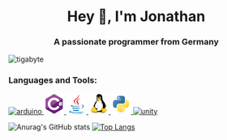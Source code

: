 <h1 align="center">Hey 👋, I'm Jonathan</h1>
<h3 align="center">A passionate programmer from Germany</h3>


<p align="left"> <img src="https://komarev.com/ghpvc/?username=tigabyte&label=Profile%20views&color=0e75b6&style=flat" alt="tigabyte" /> </p>

<h3 align="left">Languages and Tools:</h3>
<p align="left"> <a href="https://www.arduino.cc/" target="_blank"> <img src="https://cdn.worldvectorlogo.com/logos/arduino-1.svg" alt="arduino" width="40" height="40"/> </a> <a href="https://www.w3schools.com/cs/" target="_blank"> <img src="https://raw.githubusercontent.com/devicons/devicon/master/icons/csharp/csharp-original.svg" alt="csharp" width="40" height="40"/> </a> <a href="https://www.java.com" target="_blank"> <img src="https://raw.githubusercontent.com/devicons/devicon/master/icons/java/java-original.svg" alt="java" width="40" height="40"/> </a> <a href="https://www.linux.org/" target="_blank"> <img src="https://raw.githubusercontent.com/devicons/devicon/master/icons/linux/linux-original.svg" alt="linux" width="40" height="40"/> </a> <a href="https://www.python.org" target="_blank"> <img src="https://raw.githubusercontent.com/devicons/devicon/master/icons/python/python-original.svg" alt="python" width="40" height="40"/> </a> <a href="https://unity.com/" target="_blank"> <img src="https://www.vectorlogo.zone/logos/unity3d/unity3d-icon.svg" alt="unity" width="40" height="40"/> </a> </p>

![Anurag's GitHub stats](https://github-readme-stats.vercel.app/api?username=tigabyte&show_icons=true&theme=tokyonight) [![Top Langs](https://github-readme-stats.vercel.app/api/top-langs/?username=tigabyte&theme=tokyonight&exclude_repo=github-readme-stats,anuraghazra.github.io)](https://github.com/anuraghazra/github-readme-stats)
